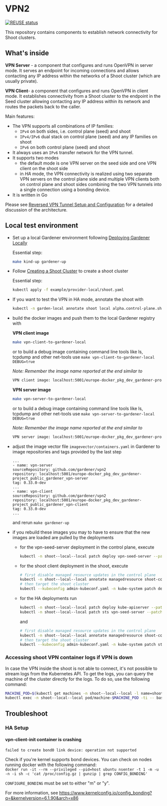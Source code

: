 # VPN2

[![REUSE status](https://api.reuse.software/badge/github.com/gardener/vpn2)](https://api.reuse.software/info/github.com/gardener/vpn2)

This repository contains components to establish network connectivity for Shoot clusters.

## What's inside

**VPN Server** - a component that configures and runs OpenVPN in server mode. It serves an endpoint for incoming connections and allows contacting any IP address within the networks of a Shoot cluster (which are usually private).

**VPN Client**- a component that configures and runs OpenVPN in client mode. It establishes connectivity from a Shoot cluster to the endpoint in the Seed cluster allowing contacting any IP address within its network and routes the packets back to the caller.

Main features:
- The VPN supports all combinations of IP families:
  - `IPv4` on both sides, i.e. control plane (seed) and shoot
  - `IPv4/IPv6` dual stack on control plane (seed) and any IP families on shoot
  - `IPv6` on both control plane (seed) and shoot
- It always uses an `IPv6` transfer network for the VPN tunnel.
- It supports two modes
  - the default mode is one VPN server on the seed side and one VPN client on the shoot side
  - in *HA* mode, the VPN connectivity is realized using two separate VPN servers on the control plane side and
    multiple VPN clients both on control plane and shoot sides combining the two VPN tunnels into a single connection
    using a bonding device.
- It is written in Go

Please see [Reversed VPN Tunnel Setup and Configuration](https://github.com/gardener/gardener/blob/master/docs/usage/reversed-vpn-tunnel.md) for a detailed discussion of the architecture.

## Local test environment

- Set up a local Gardener environment following [Deploying Gardener Locally](https://github.com/gardener/gardener/blob/master/docs/deployment/getting_started_locally.md)
  
  Essential step:

  ```bash
  make kind-up gardener-up
  ```

- Follow [Creating a Shoot Cluster](https://github.com/gardener/gardener/blob/master/docs/deployment/getting_started_locally.md#creating-a-shoot-cluster) to create a shoot cluster

  Essential step:

  ```bash
  kubectl apply -f example/provider-local/shoot.yaml
  ```

- If you want to test the VPN in HA mode, annotate the shoot with

  ```bash
  kubectl -n garden-local annotate shoot local alpha.control-plane.shoot.gardener.cloud/high-availability-vpn=true
  ```

- build the docker images and push them to the local Gardener registry with

  **VPN client image**

  ```bash
  make vpn-client-to-gardener-local
  ```

  or to build a debug image containing command line tools like ls, tcpdump and other net-tools use `make vpn-client-to-gardener-local DEBUG=true`

  *Note: Remember the image name reported at the end similar to*  

  ```txt
  VPN client image: localhost:5001/europe-docker_pkg_dev_gardener-project_public_gardener_vpn-client:0.33.0-dev
  ```

  **VPN server image**

  ```bash
  make vpn-server-to-gardener-local
  ```

  or to build a debug image containing command line tools like ls, tcpdump and other net-tools use `make vpn-server-to-gardener-local DEBUG=true`

  *Note: Remember the image name reported at the end similar to*

  ```txt
  VPN server image: localhost:5001/europe-docker_pkg_dev_gardener-project_public_gardener_vpn-server:0.33.0-dev
  ```

- adjust the image vector file `imagevector/containers.yaml` in Gardener to image repositories and tags provided by the last step

  ```
  ...
  - name: vpn-server
  sourceRepository: github.com/gardener/vpn2
  repository: localhost:5001/europe-docker_pkg_dev_gardener-project_public_gardener_vpn-server
  tag: 0.33.0-dev
  ...
  - name: vpn-client
  sourceRepository: github.com/gardener/vpn2
  repository: localhost:5001/europe-docker_pkg_dev_gardener-project_public_gardener_vpn-client
  tag: 0.33.0-dev
  ...
  ```

  and rerun `make gardener-up`

- if you rebuild these images you may to have to ensure that the new images are loaded are pulled by the deployments
  - for the vpn-seed-server deployment in the control plane, execute

    ```bash
    kubectl -n shoot--local--local patch deploy vpn-seed-server --patch '{"spec":{"template":{"spec":{"containers":[{"name":"vpn-seed-server","imagePullPolicy":"Always"}]}}}}' 
    ```

  - for the shoot client deployment in the shoot, execute

    ```bash
    # first disable managed resource updates in the control plane
    kubectl -n shoot--local--local annotate managedresource shoot-core-vpn-shoot resources.gardener.cloud/ignore=true
    # then target the shoot cluster
    kubectl --kubeconfig admin-kubeconf.yaml -n kube-system patch deploy vpn-shoot --patch '{"spec":{"template":{"spec":{"initContainers":[{"name":"vpn-shoot-init","imagePullPolicy":"Always"}],"containers":[{"name":"vpn-shoot","imagePullPolicy":"Always"}]}}}}' 
    ```

  - for the HA deployments run

    ```bash
    kubectl -n shoot--local--local patch deploy kube-apiserver --patch '{"spec":{"template":{"spec":{"initContainers":[{"name":"vpn-client-init","imagePullPolicy":"Always"}]},"containers":[{"name":"vpn-client-0","imagePullPolicy":"Always"}, {"name":"vpn-client-1","imagePullPolicy":"Always"}, {"name":"vpn-path-controller","imagePullPolicy":"Always"}]}}}' 
    kubectl -n shoot--local--local patch sts vpn-seed-server --patch '{"spec":{"template":{"spec":{"containers":[{"name":"vpn-seed-server","imagePullPolicy":"Always"},{"name":"openvpn-exporter","imagePullPolicy":"Always"}]}}}}' 
    ```

    and

    ```bash
    # first disable managed resource updates in the control plane
    kubectl -n shoot--local--local annotate managedresource shoot-core-vpn-shoot resources.gardener.cloud/ignore=true
    # then target the shoot cluster
    kubectl --kubeconfig admin-kubeconf.yaml -n kube-system patch sts vpn-shoot --patch '{"spec":{"template":{"spec":{"initContainers":[{"name":"vpn-shoot-init","imagePullPolicy":"Always"}]}}}}' 
    ```

### Accessing shoot VPN container logs if VPN is down

In case the VPN inside the shoot is not able to connect, it's not possible to stream logs from the Kubernetes API.
To get the logs, you can query the machine of the cluster directly for the logs. To do so, use the following command:

```bash
MACHINE_POD=$(kubectl get machines -n shoot--local--local -l name=shoot--local--local-local -o jsonpath='{.items[0].metadata.name}')
kubectl exec -n shoot--local--local pod/machine-$MACHINE_POD -ti -- bash -c 'tail -f /var/log/pods/kube-system_vpn-shoot-*/vpn-shoot-*/0.log'
```

## Troubleshoot

### HA Setup

#### vpn-client-init container is crashing

```
failed to create bond0 link device: operation not supported
```

Check if you're kernel supports bond devices. You can check on nodes running docker with the following command: \
`docker run -it --rm --privileged --pid=host ubuntu nsenter -t 1 -m -u -n -i sh -c 'cat /proc/config.gz | gunzip | grep CONFIG_BONDING'`

`CONFIGURE_BONDING` must be set to either "m" or "y".

For more information, see <https://www.kernelconfig.io/config_bonding?q=&kernelversion=6.1.90&arch=x86>
